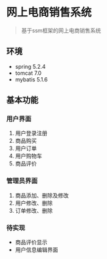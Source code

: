 # 网上电商销售系统
> 基于ssm框架的网上电商销售系统
## 环境
- spring 5.2.4
- tomcat 7.0
- mybatis 5.1.6
## 基本功能
### 用户界面
1. 用户登录注册
2. 商品购买
3. 用户订单
4. 用户购物车
5. 商品评价
### 管理员界面
1. 商品添加、删除及修改
2. 用户修改、删除
3. 订单修改、删除
### 待实现
- 商品评价显示
- 用户信息编辑界面